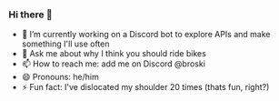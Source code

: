 ### Hi there 👋
- 🔭 I’m currently working on a Discord bot to explore APIs and make something I'll use often
- 💬 Ask me about why I think you should ride bikes
- 📫 How to reach me: add me on Discord @broski
- 😄 Pronouns: he/him
- ⚡ Fun fact: I've dislocated my shoulder 20 times (thats fun, right?)
<!--
**sfletcher15/sfletcher15** is a ✨ _special_ ✨ repository because its `README.md` (this file) appears on your GitHub profile.

Here are some ideas to get you started:

- 🔭 I’m currently working on ...
- 🌱 I’m currently learning ...
- 👯 I’m looking to collaborate on ...
- 🤔 I’m looking for help with ...
- 💬 Ask me about ...
- 📫 How to reach me: ...
- 😄 Pronouns: ...
- ⚡ Fun fact: ...
-->

